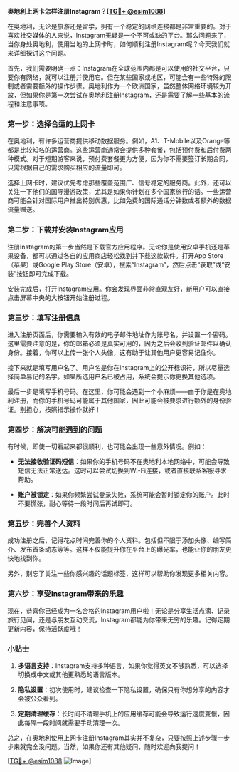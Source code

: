 **奥地利上网卡怎样注册Instagram？[[TG💪+ @esim1088](https://t.me/s/esim1088)]**

在奥地利，无论是旅游还是留学，拥有一个稳定的网络连接都是非常重要的。对于喜欢社交媒体的人来说，Instagram无疑是一个不可或缺的平台。那么问题来了，当你身处奥地利，使用当地的上网卡时，如何顺利注册Instagram呢？今天我们就来详细探讨这个问题。

首先，我们需要明确一点：Instagram在全球范围内都是可以使用的社交平台，只要你有网络，就可以注册并使用它。但在某些国家或地区，可能会有一些特殊的限制或者需要额外的操作步骤。奥地利作为一个欧洲国家，虽然整体网络环境较为开放，但如果你是第一次尝试在奥地利注册Instagram，还是需要了解一些基本的流程和注意事项。

### **第一步：选择合适的上网卡**

在奥地利，有许多运营商提供移动数据服务。例如，A1、T-Mobile以及Orange等都是比较知名的运营商。这些运营商通常会提供多种套餐，包括预付费和后付费两种模式。对于短期游客来说，预付费套餐更为方便，因为你不需要签订长期合同，只需根据自己的需求购买相应的流量即可。

选择上网卡时，建议优先考虑那些覆盖范围广、信号稳定的服务商。此外，还可以关注一下他们的国际漫游政策，尤其是如果你计划在多个国家旅行的话。一些运营商可能会针对国际用户推出特别优惠，比如免费的国际通话分钟数或者额外的数据流量赠送。

### **第二步：下载并安装Instagram应用**

注册Instagram的第一步当然是下载官方应用程序。无论你是使用安卓手机还是苹果设备，都可以通过各自的应用商店轻松找到并下载这款软件。打开App Store（苹果）或Google Play Store（安卓），搜索“Instagram”，然后点击“获取”或“安装”按钮即可完成下载。

安装完成后，打开Instagram应用。你会发现界面非常直观友好，新用户可以直接点击屏幕中央的大按钮开始注册过程。

### **第三步：填写注册信息**

进入注册页面后，你需要输入有效的电子邮件地址作为账号名，并设置一个密码。这里需要注意的是，你的邮箱必须是真实可用的，因为之后会收到验证邮件以确认身份。接着，你可以上传一张个人头像，这有助于让其他用户更容易记住你。

接下来就是填写用户名了。用户名是你在Instagram上的公开标识符，所以尽量选择简单易记的名字。如果所选用户名已被占用，系统会提示你更换其他选项。

最后一步是填写手机号码。在这里，你可能会遇到一个小麻烦——由于你是在奥地利注册，而你的手机号码可能属于其他国家，因此可能会被要求进行额外的身份验证。别担心，按照指示操作就好！

### **第四步：解决可能遇到的问题**

有时候，即使一切看起来都很顺利，也可能会出现一些意外情况。例如：

- **无法接收验证码短信**：如果你的手机号码不在奥地利本地网络中，可能会导致短信无法正常送达。这时可以尝试切换到Wi-Fi连接，或者直接联系客服寻求帮助。
  
- **账户被锁定**：如果你频繁尝试登录失败，系统可能会暂时锁定你的账户。此时不要慌张，耐心等待一段时间后再试即可。

### **第五步：完善个人资料**

成功注册之后，记得花点时间完善你的个人资料。包括但不限于添加头像、编写简介、发布首条动态等等。这样不仅能提升你在平台上的曝光率，也能让你的朋友更快地找到你。

另外，别忘了关注一些你感兴趣的话题标签，这样可以帮助你发现更多相关内容。

### **第六步：享受Instagram带来的乐趣**

现在，恭喜你已经成为一名合格的Instagram用户啦！无论是分享生活点滴、记录旅行见闻，还是与朋友互动交流，Instagram都能为你带来无穷的乐趣。记得定期更新内容，保持活跃度哦！

### **小贴士**

1. **多语言支持**：Instagram支持多种语言，如果你觉得英文不够熟悉，可以选择切换成中文或其他更熟悉的语言版本。
   
2. **隐私设置**：初次使用时，建议检查一下隐私设置，确保只有你想分享的内容才会被公众看到。

3. **定期清理缓存**：长时间不清理手机上的应用缓存可能会导致运行速度变慢，因此每隔一段时间就需要手动清理一次。

总之，在奥地利使用上网卡注册Instagram其实并不复杂，只要按照上述步骤一步步来就完全没问题。当然，如果你还有其他疑问，随时欢迎向我提问！

[[TG💪+ @esim1088](https://t.me/s/esim1088) ![Image](https://i.postimg.cc/4NQfJmqS/Snipaste-2025-05-13-00-14-12.png)]